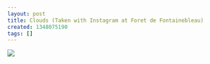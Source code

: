 ```yaml
---
layout: post
title: Clouds (Taken with Instagram at Foret de Fontainebleau)
created: 1348075190
tags: []
---
```

![](http://25.media.tumblr.com/tumblr_malxh2h4US1rsr8w3o1_500.jpg)


